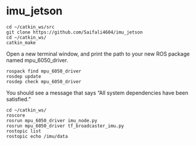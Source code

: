 # imu_jetson

```
cd ~/catkin_ws/src
git clone https://github.com/Saifali4604/imu_jetson
cd ~/catkin_ws/
catkin_make
```

Open a new terminal window, and print the path to your new ROS package named mpu_6050_driver.

```
rospack find mpu_6050_driver
rosdep update
rosdep check mpu_6050_driver
```
You should see a message that says “All system dependencies have been satisfied.”

```
cd ~/catkin_ws/
roscore
rosrun mpu_6050_driver imu_node.py
rosrun mpu_6050_driver tf_broadcaster_imu.py
rostopic list
rostopic echo /imu/data
```

